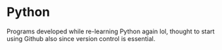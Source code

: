 # Python
Programs developed while re-learning Python again lol, thought to start using Github also since version control is essential.
